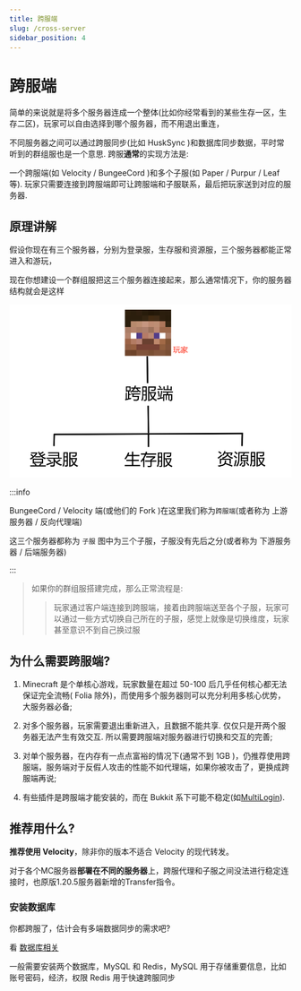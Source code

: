 ```yaml
---
title: 跨服端
slug: /cross-server
sidebar_position: 4
---
```


# 跨服端

简单的来说就是将多个服务器连成一个整体(比如你经常看到的某些生存一区，生存二区)，玩家可以自由选择到哪个服务器，而不用退出重连，

不同服务器之间可以通过跨服同步(比如 HuskSync )和数据库同步数据，平时常听到的群组服也是一个意思. 跨服**通常**的实现方法是:

一个跨服端(如 Velocity / BungeeCord )和多个子服(如 Paper / Purpur / Leaf 等). 玩家只需要连接到跨服端即可让跨服端和子服联系，最后把玩家送到对应的服务器.

## 原理讲解

假设你现在有三个服务器，分别为登录服，生存服和资源服，三个服务器都能正常进入和游玩，

现在你想建设一个群组服把这三个服务器连接起来，那么通常情况下，你的服务器结构就会是这样

![](_images/灵魂画师教开群组服.png)

:::info

BungeeCord / Velocity 端(或他们的 Fork )在这里我们称为`跨服端`(或者称为 上游服务器 / 反向代理端)

这三个服务器都称为 `子服` 图中为三个子服，子服没有先后之分(或者称为 下游服务器 / 后端服务器)

:::

> 如果你的群组服搭建完成，那么正常流程是:
>
> > 玩家通过客户端连接到跨服端，接着由跨服端送至各个子服，玩家可以通过一些方式切换自己所在的子服，感觉上就像是切换维度，玩家甚至意识不到自己换过服

## 为什么需要跨服端?

1. Minecraft 是个单核心游戏，玩家数量在超过 50-100 后几乎任何核心都无法保证完全流畅( Folia 除外)，而使用多个服务器则可以充分利用多核心优势，大服务器必备;

2. 对多个服务器，玩家需要退出重新进入，且数据不能共享. 仅仅只是开两个服务器无法产生有效交互. 所以需要跨服端对服务器进行切换和交互的完善;

3. 对单个服务器，在内存有一点点富裕的情况下(通常不到 1GB )，仍推荐使用跨服端，服务端对于反假人攻击的性能不如代理端，如果你被攻击了，更换成跨服端再说;

4. 有些插件是跨服端才能安装的，而在 Bukkit 系下可能不稳定(如[MultiLogin](https://github.com/CaaMoe/MultiLogin)).

## 推荐用什么?

**推荐使用 Velocity**，除非你的版本不适合 Velocity 的现代转发。

对于各个MC服务器**部署在不同的服务器**上，跨服代理和子服之间没法进行稳定连接时，也原版1.20.5服务器新增的Transfer指令。

### 安装数据库

你都跨服了，估计会有多端数据同步的需求吧?

看 [数据库相关](https://nitwikit.8aka.org/database)

一般需要安装两个数据库，MySQL 和 Redis，MySQL 用于存储重要信息，比如账号密码，经济，权限 Redis 用于快速跨服同步

